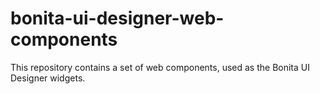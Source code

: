 # bonita-ui-designer-web-components

This repository contains a set of web components, used as the Bonita UI Designer widgets.

